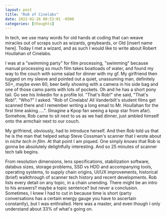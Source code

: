 ```yaml
---
layout: post
title: "Rob of Cinelabs"
date: 2022-02-26 00:53:01 -0500
categories: [thoughts]
---
```


In tech, we use many words for old hands at coding that can weave miracles out of scraps such as wizards, greybeards, or Old [insert name here]. Today I met a wizard, and as such I would like to write about Robert Houllahan of Cinelabs.

I was at a "swimming party" for film processing, "swimming" because manual processing so much film takes boatloads of water, and found my way to the couch with some salad for dinner with my gf. My girlfriend then tugged on my sleeve and pointed out a quiet, unassuming man, definitely 50+, maybe even 60, beer belly showing with a camera in his side bag and one of those camo pants with lots of pockets. Oh and he has a short pony tail. Go see his linkedin for a profile lol. "That's Rob!" she said, "That's Rob!". "Who?" I asked. "Rob of Cinelabs! All Vanderbilt's student films get scanned there and I remember writing a long email to Mr. Houllahan for the first time asking.....". (Imagine a Kpop fan seeing a kpop star from afar). Somehow, Rob came to sit next to us as we had dinner, just ambled himself onto the armchair next to our couch. 

My girlfriend, obviously, had to introduce herself. And then Rob told us that he is the man that helped setup Steve Cossman's scanner that I wrote about in _niche tech in film_. At that point I am piqued. One simply _knows_ that Rob is gonna be absolutely delightfully interesting. And so 25 minutes of scanner tech talk begins.

From resolution dimensions, lens specifications, stabilization software, databus sizes, storage problems, SSD vs HDD and accompanying tools, operating systems, to supply chain origins, UI/UX improvements, historical (brief) walkthrough of scanner tech history and recent developments. Rob lists every detail on any topic, in a chain unending. There might be an intro to his answers? maybe a topic sentence? but never a conclusion. Sometimes, I knew I had to cut in because time is short (party conversations has a certain energy gauge you have to ascertain constantly), but I was enthralled. Here was a master, and even though I only understand about 33% of what's going on.